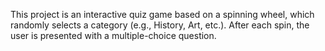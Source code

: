This project is an interactive quiz game based on a spinning wheel, which randomly selects a category (e.g., History, Art, etc.). After each spin, the user is presented with a multiple-choice question.
